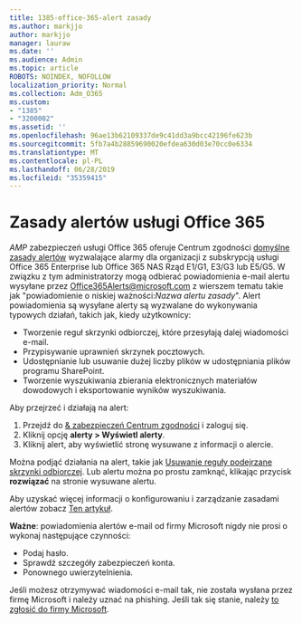 ```yaml
---
title: 1385-office-365-alert zasady
ms.author: markjjo
author: markjjo
manager: lauraw
ms.date: ''
ms.audience: Admin
ms.topic: article
ROBOTS: NOINDEX, NOFOLLOW
localization_priority: Normal
ms.collection: Adm_O365
ms.custom:
- "1385"
- "3200002"
ms.assetid: ''
ms.openlocfilehash: 96ae13b62109337de9c41dd3a9bcc42196fe623b
ms.sourcegitcommit: 5fb7a4b28859690020efdea630d03e70cc0e6334
ms.translationtype: MT
ms.contentlocale: pl-PL
ms.lasthandoff: 06/28/2019
ms.locfileid: "35359415"
---
```

# <a name="office-365-alert-policies"></a>Zasady alertów usługi Office 365

_AMP_ zabezpieczeń usługi Office 365 oferuje Centrum zgodności [domyślne zasady alertów](https://docs.microsoft.com/office365/securitycompliance/alert-policies#default-alert-policies) wyzwalające alarmy dla organizacji z subskrypcją usługi Office 365 Enterprise lub Office 365 NAS Rząd E1/G1, E3/G3 lub E5/G5. W związku z tym administratorzy mogą odbierać powiadomienia e-mail alertu wysyłane przez Office365Alerts@microsoft.com z wierszem tematu takie jak "powiadomienie o niskiej ważności:*Nazwa alertu zasady*". Alert powiadomienia są wysyłane alerty są wyzwalane do wykonywania typowych działań, takich jak, kiedy użytkownicy:

- Tworzenie reguł skrzynki odbiorczej, które przesyłają dalej wiadomości e-mail.
- Przypisywanie uprawnień skrzynek pocztowych.
- Udostępnianie lub usuwanie dużej liczby plików w udostępniania plików programu SharePoint.
- Tworzenie wyszukiwania zbierania elektronicznych materiałów dowodowych i eksportowanie wyników wyszukiwania.

Aby przejrzeć i działają na alert:

1. Przejdź do [& zabezpieczeń Centrum zgodności](https://protection.office.com) i zaloguj się.
2. Kliknij opcję **alerty > Wyświetl alerty**.
3. Kliknij alert, aby wyświetlić stronę wysuwane z informacji o alercie.

Można podjąć działania na alert, takie jak [Usuwanie reguły podejrzane skrzynki odbiorczej](https://docs.microsoft.com/office365/securitycompliance/responding-to-a-compromised-email-account). Lub alertu można po prostu zamknąć, klikając przycisk **rozwiązać** na stronie wysuwane alertu.

Aby uzyskać więcej informacji o konfigurowaniu i zarządzanie zasadami alertów zobacz [Ten artykuł](https://docs.microsoft.com/office365/securitycompliance/alert-policies).

**Ważne**: powiadomienia alertów e-mail od firmy Microsoft nigdy nie prosi o wykonaj następujące czynności:

- Podaj hasło.
- Sprawdź szczegóły zabezpieczeń konta.
- Ponownego uwierzytelnienia.

Jeśli możesz otrzymywać wiadomości e-mail tak, nie została wysłana przez firmę Microsoft i należy uznać na phishing. Jeśli tak się stanie, należy [to zgłosić do firmy Microsoft](https://docs.microsoft.com/office365/SecurityCompliance/report-junk-email-and-phishing-scams-in-outlook-on-the-web-eop).